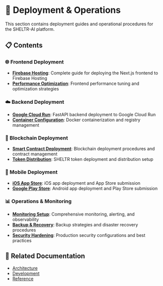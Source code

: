 # 🚀 Deployment & Operations

This section contains deployment guides and operational procedures for the SHELTR-AI platform.

## 📋 Contents

### 🌐 Frontend Deployment
- **[Firebase Hosting](./firebase-hosting.md)**: Complete guide for deploying the Next.js frontend to Firebase Hosting
- **[Performance Optimization](./performance.md)**: Frontend performance tuning and optimization strategies

### ☁️ Backend Deployment  
- **[Google Cloud Run](./google-cloud-run.md)**: FastAPI backend deployment to Google Cloud Run
- **[Container Configuration](./containers.md)**: Docker containerization and registry management

### 🔗 Blockchain Deployment
- **[Smart Contract Deployment](./smart-contracts.md)**: Blockchain deployment procedures and contract management
- **[Token Distribution](./token-deployment.md)**: SHELTR token deployment and distribution setup

### 📱 Mobile Deployment
- **[iOS App Store](./ios-deployment.md)**: iOS app deployment and App Store submission
- **[Google Play Store](./android-deployment.md)**: Android app deployment and Play Store submission

### 📊 Operations & Monitoring
- **[Monitoring Setup](./monitoring.md)**: Comprehensive monitoring, alerting, and observability
- **[Backup & Recovery](./backup-recovery.md)**: Backup strategies and disaster recovery procedures
- **[Security Hardening](./security.md)**: Production security configurations and best practices

## 🔗 Related Documentation

- [Architecture](../02-architecture/README.md)
- [Development](../04-development/README.md)
- [Reference](../07-reference/README.md)
